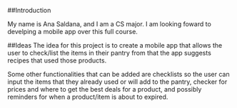 ##Introduction

My name is Ana Saldana, and I am a CS major. I am looking foward to develping a mobile app over this full course.

##Ideas
The idea for this project is to create a mobile app that allows the user to check/list the items in their pantry from that the app suggests recipes that used those products.

Some other functionalities that can be added are checklists so the user can input the items that they already used or will add to the pantry, checker for prices and where to get the best deals for a product, and possibly reminders for when a product/item is about to expired.

